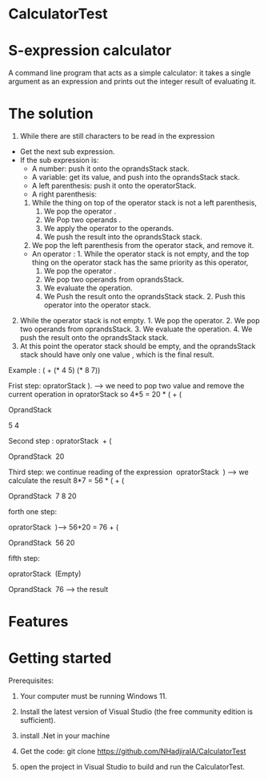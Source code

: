 # CalculatorTest

# S-expression calculator

 A command line program that acts as a simple calculator: it takes a single argument as an expression and prints out the integer result of evaluating it.
 # The solution 
           
 1. While there are still  characters to be read in the expression 
 *  Get the next sub expression.
 *  If the sub expression  is:
       * A number: push it onto the oprandsStack  stack.
       * A variable: get its value, and push into the oprandsStack stack.
       * A left parenthesis: push it onto the operatorStack.
       *  A right parenthesis:
       1. While the thing on top of the operator stack is not a left parenthesis,
             1.  We  pop the operator .
             2. We Pop two operands .
             3. We apply the operator to the operands.
             4. We push the result into the oprandsStack stack.
       2. We pop the left parenthesis from the operator stack, and remove it.
       * An operator :
        1. While the operator stack is not empty, and the top thing on the operator stack has the same   priority  as this operator,
            1. We pop the operator  .
            2. We pop two operands from oprandsStack.
            3. We evaluate  the operation.
            4. We  Push the result onto the oprandsStack stack.
        2. Push this operator  into the operator stack.
 2. While the operator stack is not empty.
                1. We pop the operator.
                2. We pop two operands from oprandsStack.
                3.  We evaluate  the operation.
                4. We push the result onto the oprandsStack stack.
 3. At this point the operator stack should be empty, and the oprandsStack stack should have only one value , which is the final result.

Example : ( + (* 4 5) (* 8 7))

 Frist step:
opratorStack
). —>      we need to pop two value and remove the current operation in opratorStack so 4*5 = 20
*
(
+
(

OprandStack 

5
4

Second step :
opratorStack 
+
(

OprandStack 
20

Third step: we continue reading of the expression  opratorStack 
) —> we calculate the result 8*7 = 56
*
(
+
(

OprandStack 
7
8
20
 
forth one step:

opratorStack 
 )—> 56+20 = 76
+
(

OprandStack 
56
20

fifth step:

opratorStack 
 (Empty)

OprandStack 
76 —> the result
# Features
# Getting started
Prerequisites:
   1. Your computer must be running Windows 11.

   2.  Install the latest version of Visual Studio (the free community edition is sufficient).
   3.  install .Net in your machine
   4. Get the code:   git clone https://github.com/NHadjiraIA/CalculatorTest
   5. open the project in Visual Studio to build and run the CalculatorTest.
